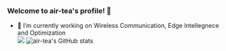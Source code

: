 ### Welcome to air-tea's profile! :ocean:

- 🔭 I’m currently working on Wireless Communication, Edge Intellegnece and Optimization \
![](https://raw.githubusercontent.com/air-tea/air-tea/main/assets/github-contribution-grid-snake.svg)
![air-tea's GitHub stats](https://github-readme-stats.vercel.app/api?username=air-tea&show_icons=true&theme=radical)
